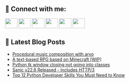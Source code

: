 ## 🔎 Connect with me:
[<img height="32" width="40" src="https://cdn.jsdelivr.net/npm/simple-icons@v5/icons/telegram.svg" />](https://t.me/bullbesh)
[<img height="32" width="40" src="https://cdn.jsdelivr.net/npm/simple-icons@v5/icons/vk.svg" />](https://vk.com/bullbesh)
[<img height="32" width="40" src="https://cdn.jsdelivr.net/npm/simple-icons@v5/icons/twitter.svg" />](https://twitter.com/bullbesh1)
[<img height="32" width="40" src="https://cdn.jsdelivr.net/npm/simple-icons@v5/icons/instagram.svg" />](https://www.instagram.com/bullbesh)
[<img height="32" width="40" src="https://cdn.jsdelivr.net/npm/simple-icons@v5/icons/reddit.svg" />](https://www.reddit.com/user/bullbesh)
[<img height="32" width="40" src="https://cdn.jsdelivr.net/npm/simple-icons@v5/icons/youtube.svg" />](https://www.youtube.com/channel/UCtfjRs6uzgq5mfm8S06WTcg)

## 📕 Latest Blog Posts
<!-- BLOG-POST-LIST:START -->
- [Procedural music composition with arvo](https://www.reddit.com/r/Python/comments/vo9gtk/procedural_music_composition_with_arvo/)
- [A text-based RPG based on Minecraft [WIP]](https://www.reddit.com/r/Python/comments/vo8yt5/a_textbased_rpg_based_on_minecraft_wip/)
- [Python tk window closing not going into classes](https://www.reddit.com/r/Python/comments/vo7m9z/python_tk_window_closing_not_going_into_classes/)
- [Sanic v22.6 Released - Includes HTTP/3](https://www.reddit.com/r/Python/comments/vo72io/sanic_v226_released_includes_http3/)
- [Top 12 Python Developer Skills You Must Need to Know](https://www.reddit.com/r/Python/comments/vo5hsf/top_12_python_developer_skills_you_must_need_to/)
<!-- BLOG-POST-LIST:END -->
